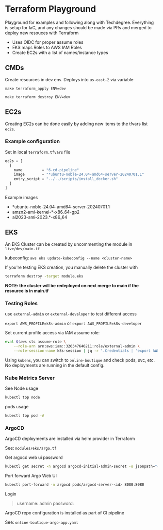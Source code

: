 # Terraform Playground

Playground for examples and following along with Techdegree. Everything is setup for IaC, and any changes should be made via PRs and merged to deploy new resouces with Terraform

- Uses OIDC for proper assume roles
- EKS maps Roles to AWS IAM Roles
- Create EC2s with a list of names/instance types

## CMDs

Create resources in dev env. Deploys into `us-east-2` via variable

```make
make terraform_apply ENV=dev
```

```make
make terraform_destroy ENV=dev
```

## EC2s

Creating EC2s can be done easily by adding new items to the tfvars list `ec2s`.

### Example configuration

Set in local `terraform.tfvars` file

```terraform
ec2s = [
  {
    name         = "6-cd-pipeline"
    image        = "*ubuntu-noble-24.04-amd64-server-20240701.1"
    entry_script = "../../scripts/install_docker.sh"
  }
]
```

Example images

- *ubuntu-noble-24.04-amd64-server-20240701.1
- amzn2-ami-kernel-*-x86_64-gp2
- al2023-ami-2023.*-x86_64

## EKS

An EKS Cluster can be created by uncommenting the module in `live/dev/main.tf`

kubeconfig: `aws eks update-kubeconfig --name <cluster-name>`

If you're testing EKS creation, you manually delete the cluster with

```bash
terraform destroy -target module.eks
```

**NOTE:
the cluster will be redeployed on next merge to main if the resource is in main.tf**

### Testing Roles

use `external-admin` or `external-developer` to test different access

`export AWS_PROFILE=k8s-admin` or `export AWS_PROFILE=k8s-developer`

Set current profile access via IAM assume role:

```bash
eval $(aws sts assume-role \
    --role-arn arn:aws:iam::326347646211:role/external-admin \
    --role-session-name k8s-session | jq -r '.Credentials | "export AWS_ACCESS_KEY_ID=\(.AccessKeyId) AWS_SECRET_ACCESS_KEY=\(.SecretAccessKey) AWS_SESSION_TOKEN=\(.SessionToken)"')
```

Using `kubens`, you can switch to `online-boutique` and check pods, svc, etc. No deployments are running in the default config.

### Kube Metrics Server

See Node usage

```bash
kubectl top node
```

pods usage

```bash
kubectl top pod -A
```

### ArgoCD

ArgoCD deployments are installed via helm provider in Terraform

See: `modules/eks/argo.tf`

Get argocd web ui password

```bash
kubectl get secret -n argocd argocd-initial-admin-secret -o jsonpath="{.data.password}" | base64 -d
```

Port forward Argo Web UI

```bash
kubectl port-forward -n argocd pods/argocd-server-<id> 8080:8080
```

Login

> username: admin
> password: <from clipboard above>

ArgoCD repo configuration is installed as part of CI pipeline

See: `online-boutique-argo-app.yaml`

